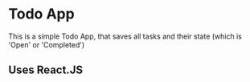 # Todo App

This is a simple Todo App, that saves all tasks and their state (which is 'Open' or 'Completed')

## Uses React.JS

